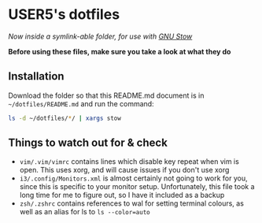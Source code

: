 # USER5's dotfiles
*Now inside a symlink-able folder, for use with [GNU Stow](https://www.gnu.org/software/stow/)*

**Before using these files, make sure you take a look at what they do**

## Installation
Download the folder so that this README.md document is in ```~/dotfiles/README.md``` and run the command:
```bash
ls -d ~/dotfiles/*/ | xargs stow
```

## Things to watch out for & check
- ```vim/.vim/vimrc``` contains lines which disable key repeat when vim is open. This uses xorg, and will cause issues if you don't use xorg
- ```i3/.config/Monitors.xml``` is almost certainly not going to work for you, since this is specific to your monitor setup. Unfortunately, this file took a long time for me to figure out, so I have it included as a backup
- ```zsh/.zshrc``` contains references to wal for setting terminal colours, as well as an alias for ls to ```ls --color=auto```
